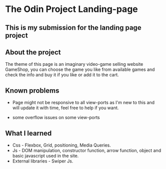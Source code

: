 #  The Odin Project Landing-page

## This is my submission for the landing page project

## About the project 

The theme of this page is an imaginary video-game selling website GameShop, you can choose the game you like from available games and check the info and buy it if you like or add it to the cart.

## Known problems 

* Page might not be responsive to all view-ports as I'm new to this and will update it with time, feel free to help if you want.

* some overflow issues on some view-ports

## What I learned 

* Css - Flexbox, Grid, positioning, Media Queries.
* Js - DOM manipulation, constructor function, arrow function, object and basic javascript used in the site.
* External libraries - Swiper Js.

